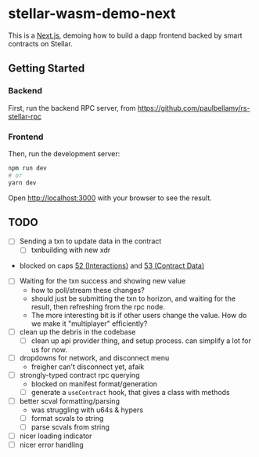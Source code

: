 # stellar-wasm-demo-next

This is a [Next.js](https://nextjs.org/), demoing how to build a dapp frontend
backed by smart contracts on Stellar.

## Getting Started

### Backend

First, run the backend RPC server, from
https://github.com/paulbellamy/rs-stellar-rpc

### Frontend

Then, run the development server:

```bash
npm run dev
# or
yarn dev
```

Open [http://localhost:3000](http://localhost:3000) with your browser to see the result.

## TODO

- [ ]  Sending a txn to update data in the contract
	- [ ] txnbuilding with new xdr
  - blocked on caps [52 (Interactions)](https://github.com/stellar/stellar-protocol/blob/master/core/cap-0052.md) and [53 (Contract Data)](https://github.com/stellar/stellar-protocol/blob/master/core/cap-0053.md)
- [ ] Waiting for the txn success and showing new value
	- how to poll/stream these changes?
	- should just be submitting the txn to horizon, and waiting for the result,
    then refreshing from the rpc node.
  - The more interesting bit is if other users change the value. How do we make
    it "multiplayer" efficiently?
- [ ] clean up the debris in the codebase
	- [ ] clean up api provider thing, and setup process. can simplify a lot for us for now.
- [ ] dropdowns for network, and disconnect menu
  - freigher can't disconnect yet, afaik
- [ ] strongly-typed contract rpc querying
	- blocked on manifest format/generation
	- [ ] generate a `useContract` hook, that gives a class with methods
- [ ] better scval formatting/parsing
	- was struggling with u64s & hypers
	- [ ] format scvals to string
	- [ ] parse scvals from string
- [ ] nicer loading indicator
- [ ] nicer error handling
